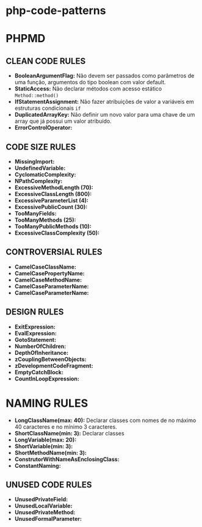 # php-code-patterns

# PHPMD
## CLEAN CODE RULES
- **BooleanArgumentFlag:** Não devem ser passados como parâmetros de uma função, argumentos do tipo boolean com valor default.
- **StaticAccess:** Não declarar métodos com acesso estático `Method::method()`
- **IfStatementAssignment:** Não fazer atribuições de valor a variáveis em estruturas condicionais `if`
- **DuplicatedArrayKey:** Não definir um novo valor para uma chave de um array que já possui um valor atribuído.
- **ErrorControlOperator:** 

## CODE SIZE RULES
- **MissingImport:** 
- **UndefinedVariable:** 
- **CyclomaticComplexity:** 
- **NPathComplexity:** 
- **ExcessiveMethodLength (70):** 
- **ExcessiveClassLength (800):** 
- **ExcessiveParameterList (4):** 
- **ExcessivePublicCount (30):** 
- **TooManyFields:** 
- **TooManyMethods (25):** 
- **TooManyPublicMethods (10):** 
- **ExcessiveClassComplexity (50):** 

## CONTROVERSIAL RULES
- **CamelCaseClassName:** 
- **CamelCasePropertyName:** 
- **CamelCaseMethodName:** 
- **CamelCaseParameterName:** 
- **CamelCaseParameterName:** 

## DESIGN RULES
- **ExitExpression:** 
- **EvalExpression:** 
- **GotoStatement:** 
- **NumberOfChildren:** 
- **DepthOfInheritance:** 
- **zCouplingBetweenObjects:** 
- **zDevelopmentCodeFragment:** 
- **EmptyCatchBlock:** 
- **CountInLoopExpression:** 

# NAMING RULES
- **LongClassName(max: 40):** Declarar classes com nomes de no máximo 40 caracteres e no mínimo 3 caracteres.
- **ShortClassName(min: 3):** Declarar classes 
- **LongVariable(max: 20):**
- **ShortVariable(min: 3):**
- **ShortMethodName(min: 3):**
- **ConstrutorWithNameAsEnclosingClass:**
- **ConstantNaming:**

## UNUSED CODE RULES
- **UnusedPrivateField:**
- **UnusedLocalVariable:**
- **UnusedPrivateMethod:**
- **UnusedFormalParameter:**


